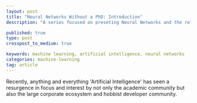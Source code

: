 ```yaml
---
layout: post
title: "Neural Networks Without a PhD: Introduction"
description: "A series focused on preseting Neural Networks and the related concepts in layman's terms, that is to say without specialized knowledge in math or machine learning."

published: true
type: post
crosspost_to_medium: true

keywords: machine learning, artificial intelligence, neural networks
categories: machine-learning
tag: article
---
```


Recently, anything and everything 'Artificial Intelligence' has seen a resurgence in focus and interest by not only the academic community but also the large corporate ecosystem and hobbist developer community. 


